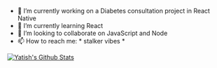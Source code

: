 
- 🔭 I’m currently working on a Diabetes consultation project in React Native
- 🌱 I’m currently learning React
- 👯 I’m looking to collaborate on JavaScript and Node
- 📫 How to reach me: * stalker vibes *

[![Yatish's Github Stats](https://github-readme-stats.vercel.app/api?username=yatish1606&show_icons=true&theme=highcontrast)](https://github.com/anuraghazra/github-readme-stats)

